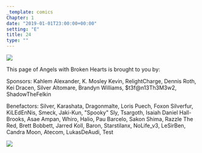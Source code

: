 ```yaml
---
_template: comics
Chapter: 1
date: "2019-01-01T23:00:00+00:00"
setting: "E"
title: 24
type: ""
---
```


![](</uploads/A 24.png>)

This page of Angels with Broken Hearts is brought to you by:

Sponsors: Kahlem Alexander, K. Mosley Kevin, RelightCharge, Dennis Roth, Kei Dracen, Silver Altomare, Brandyn Williams, $t3f@n13Th3M3w2, ShadowTheFelkin

Benefactors: Silver, Karashata, Dragonmalte, Loris Puech, Foxon Silverfur, KiLEdEnNis, Smeck, Jaki-Kun, "Spooky" Sly, Tsargoth, Isaiah Daniel Hall-Brooks, Asae Ampan, Whiro, Halio, Pau Barcelo, Sakon Shima, Razzle The Red, Brett Bobbett, Jarred Koll, Baron, Starstilanx, NoLife_v3, LeSirBen, Candra Moon, Atecom, LukasDeAudi, Test

[![](/uploads/patreon-banner.jpg)](http://patreon.com/mbsaunders)
